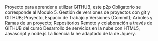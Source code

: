 Proyecto para aprender a utilizar GITHUB, este p2p Obligatorio se corresponde al Modulo 5. Gestión de versiones de proyectos con git y GITHUB; Proyecto, Espacio de Trabajo y Versiones (Commit); Arboles y Ramas de un proyecto; Repositorios Remoto y colaboración a través de GITHUB del curso Desarrollo de servicios en la nube con HTML5, Javascript y node.js
La licencia la he adaptado de la de Jquery.